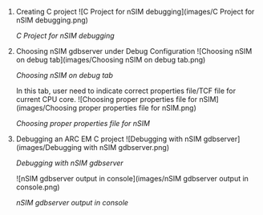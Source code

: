 1. Creating C project
    ![C Project for nSIM debugging](images/C Project for nSIM debugging.png)

    _C Project for nSIM debugging_

2. Choosing nSIM gdbserver under Debug Configuration
   ![Choosing nSIM on debug tab](images/Choosing nSIM on debug tab.png)
    
   _Choosing nSIM on debug tab_

   In this tab, user need to indicate correct properties file/TCF file for current CPU core. 
   ![Choosing proper properties file for nSIM](images/Choosing proper properties file for nSIM.png)
    
   _Choosing proper properties file for nSIM_
3. Debugging an ARC EM C project
   ![Debugging with nSIM gdbserver](images/Debugging with nSIM gdbserver.png)
    
   _Debugging with nSIM gdbserver_

   ![nSIM gdbserver output in console](images/nSIM gdbserver output in console.png)
     
   _nSIM gdbserver output in console_